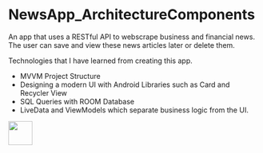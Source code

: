 # NewsApp_ArchitectureComponents

An app that uses a RESTful API to webscrape business and financial news. 
The user can save and view these news articles later or delete them. 

Technologies that I have learned from creating this app.

* MVVM Project Structure
* Designing a modern UI with Android Libraries such as Card and Recycler View
* SQL Queries with ROOM Database
* LiveData and ViewModels which separate business logic from the UI.

<img src="https://user-images.githubusercontent.com/25613143/128639517-590022a3-ca82-4b78-8626-0a563f0daa39.png" width="48">


